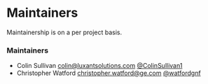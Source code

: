 # Maintainers

Maintainership is on a per project basis.

### Maintainers
  - Colin Sullivan <colin@luxantsolutions.com> [@ColinSullivan1](https://github.com/ColinSullivan1)
  - Christopher Watford <christopher.watford@ge.com> [@watfordgnf](https://github.com/watfordgnf)
  


